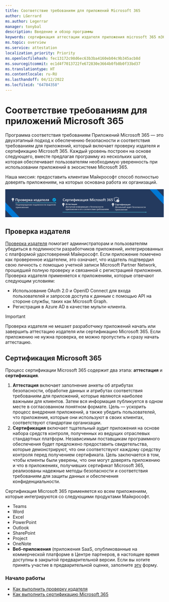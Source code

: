 ```yaml
---
title: Соответствие требованиям для приложений Microsoft 365
author: LGerrard
ms.author: Legerrar
manager: tonybal
description: Введение и обзор программы
keywords: сертификация аттестации издателя приложения microsoft 365 m365
ms.topic: overview
ms.service: attestation
localization_priority: Priority
ms.openlocfilehash: fec13172c98d6ec63b3ba4160eb04c9b345acb8d
ms.sourcegitcommit: ec1d4f7013722fe672830e3664b0fb8b0f33bd37
ms.translationtype: HT
ms.contentlocale: ru-RU
ms.lasthandoff: 04/12/2022
ms.locfileid: "64784358"
---
```

# <a name="microsoft-365-app-compliance-program"></a>Соответствие требованиям для приложений Microsoft 365

Программа соответствия требованиям Приложений Microsoft 365 — это двухэтапный подход к обеспечению безопасности и соответствия требованиям для приложений, который включает проверку издателя и сертификацию Microsoft 365. Каждый уровень построен на основе следующего, вместе предлагая программу из нескольких шагов, которая обеспечивает пользователям необходимую уверенность при использовании приложений в экосистеме Microsoft 365.  

Наша миссия: предоставить клиентам Майкрософт способ полностью доверять приложениям, на которых основана работа их организаций.

![Двухуровневый подход к обеспечению соответствия требованиям для приложений](media/Microsoft365AppComplianceBanner.png)

## <a name="publisher-verification"></a>Проверка издателя

[Проверка издателя](/azure/active-directory/develop/publisher-verification-overview) помогает администраторам и пользователям убедиться в подлинности разработчиков приложений, интегрированных с платформой удостоверений Майкрософт. Если приложение помечено как проверенное издателем, это означает, что издатель подтвердил свою личность с помощью учетной записи Microsoft Partner Network, прошедшей полную проверку и связанной с регистрацией приложения.
Проверка издателя применяется к приложениям, которые отвечают следующим условиям:  
- Использование OAuth 2.0 и OpenID Connect для входа пользователей и запросов доступа к данным с помощью API на стороне службы, таких как Microsoft Graph. 
- Регистрация в Azure AD в качестве мульти-клиента.  

> [!IMPORTANT]
> Проверка издателя не мешает разработчику приложений начать или завершить аттестацию издателя или сертификацию Microsoft 365. Если приложению не нужна проверка, ее можно пропустить и сразу начать аттестацию.

## <a name="microsoft-365-certification"></a>Сертификация Microsoft 365
Процесс сертификации Microsoft 365 содержит два этапа: **аттестация** и **сертификация**.
1.  **Аттестация** включает заполнение анкеты об атрибутах безопасности, обработке данных и атрибутах соответствия требованиям для приложений, которые являются наиболее важными для клиентов. Затем вся информация публикуется в одном месте в согласованном понятном формате. Цель — ускорить процесс внедрения приложений, а также убедить пользователей, что приложения, которые они используют в своих клиентах, соответствуют стандартам организации.
1.  **Сертификация** включает тщательный аудит приложения на основе набора средств контроля, полученных из ведущих отраслевых стандартных платформ. Независимым поставщикам программного обеспечения будет предложено предоставить свидетельства, которые демонстрируют, что они соответствуют каждому средству контроля перед получением сертификата. Цель заключается в том, чтобы клиенты были уверены, что они могут доверять приложению и что в приложениях, получивших сертификат Microsoft 365, реализованы надежные методы безопасности и соответствия требованиям для защиты данных и обеспечения конфиденциальности.


Сертификация Microsoft 365 применяется ко всем приложениям, которые интегрируются со следующими продуктами Майкрософт.
-   Teams
-   Word
-   Excel
-   PowerPoint 
-   Outlook
- SharePoint
- Project
- OneNote
- **Веб-приложения** (приложения SaaS, опубликованные на коммерческой платформе в Центре партнеров, в настоящее время доступны в закрытой предварительной версии. Если вы хотите принять участие в предварительной оценке, заполните [эту](https://forms.microsoft.com/Pages/ResponsePage.aspx?id=v4j5cvGGr0GRqy180BHbR3Om82jEdWlAkFiVJRhmM_xUQkY0SjVVOVVLR0RUN0RYNlRWMDRTSjVQRy4u) форму.

### <a name="get-started"></a>Начало работы
- [Как выполнить проверку издателя](/azure/active-directory/develop/mark-app-as-publisher-verified)
- [Как выполнить сертификацию Microsoft 365](/microsoft-365-app-certification/docs/certification)

